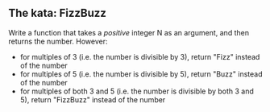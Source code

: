 ## The kata: FizzBuzz

Write a function that takes a *positive* integer N as an argument, and then returns the number.
However:
- for multiples of 3 (i.e. the number is divisible by 3), return "Fizz" instead of the number 
- for multiples of 5 (i.e. the number is divisible by 5), return "Buzz" instead of the number 
- for multiples of both 3 and 5 (i.e. the number is divisible by both 3 and 5), return "FizzBuzz" instead of the number 


